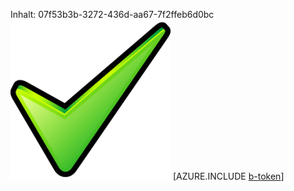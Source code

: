Inhalt: 07f53b3b-3272-436d-aa67-7f2ffeb6d0bc![Bild](ab893b49-bb84-4a91-bfdf-131958b281b2.png)
[AZURE.INCLUDE [b-token](630c5cf9-1c6f-47aa-9992-80d72c95eea9.md)]
